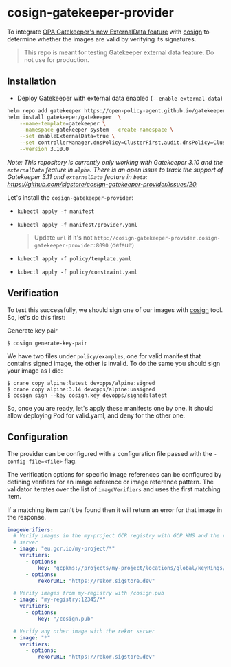 # cosign-gatekeeper-provider
To integrate [OPA Gatekeeper's new ExternalData feature](https://open-policy-agent.github.io/gatekeeper/website/docs/externaldata) with [cosign](https://github.com/sigstore/cosign) to determine whether the images are valid by verifying its signatures.

> This repo is meant for testing Gatekeeper external data feature. Do not use for production.

## Installation

- Deploy Gatekeeper with external data enabled (`--enable-external-data`)
```sh
helm repo add gatekeeper https://open-policy-agent.github.io/gatekeeper/charts
helm install gatekeeper/gatekeeper  \
    --name-template=gatekeeper \
    --namespace gatekeeper-system --create-namespace \
    --set enableExternalData=true \
    --set controllerManager.dnsPolicy=ClusterFirst,audit.dnsPolicy=ClusterFirst \
    --version 3.10.0
```
_Note: This repository is currently only working with Gatekeeper 3.10 and the `externalData` feature in `alpha`. There is an open issue to track the support of Gatekeeper 3.11 and `externalData` feature in `beta`: https://github.com/sigstore/cosign-gatekeeper-provider/issues/20._

Let's install the `cosign-gatekeeper-provider`:

- `kubectl apply -f manifest`

- `kubectl apply -f manifest/provider.yaml`
  > Update `url` if it's not `http://cosign-gatekeeper-provider.cosign-gatekeeper-provider:8090` (default)

- `kubectl apply -f policy/template.yaml`

- `kubectl apply -f policy/constraint.yaml`

## Verification

To test this successfully, we should sign one of our images with [cosign](https://github.com/sigstore/cosign#installation) tool. So, let's do this first:

Generate key pair
```shell
$ cosign generate-key-pair
```

We have two files under `policy/examples`, one for valid manifest that contains signed image, the other is invalid. To do the same you should sign your image as I did:

```shell
$ crane copy alpine:latest devopps/alpine:signed
$ crane copy alpine:3.14 devopps/alpine:unsigned
$ cosign sign --key cosign.key devopps/signed:latest
```

So, once you are ready, let's apply these manifests one by one. It should allow deploying Pod for valid.yaml, and deny for the other one.

## Configuration

The provider can be configured with a configuration file passed with the
`-config-file=<file>` flag.

The verification options for specific image references can be configured by
defining verifiers for an image reference or image reference pattern. The
validator iterates over the list of `imageVerifiers` and uses the first
matching item.

If a matching item can't be found then it will return an error for that image
in the response.

```yaml
imageVerifiers:
  # Verify images in the my-project GCR registry with GCP KMS and the rekor
  # server
  - image: "eu.gcr.io/my-project/*"
    verifiers:
      - options:
          key: "gcpkms://projects/my-project/locations/global/keyRings/my-keyring/cryptoKeys/my-key"
      - options:
          rekorURL: "https://rekor.sigstore.dev"

  # Verify images from my-registry with /cosign.pub
  - image: "my-registry:12345/*"
    verifiers:
      - options:
          key: "/cosign.pub"

  # Verify any other image with the rekor server
  - image: "*"
    verifiers:
      - options:
          rekorURL: "https://rekor.sigstore.dev"
```
